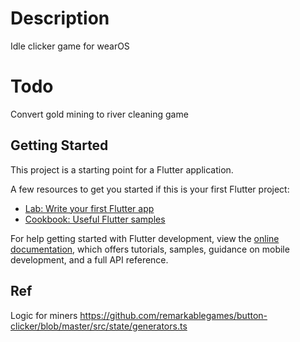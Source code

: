 # Description

Idle clicker game for wearOS

# Todo

Convert gold mining to river cleaning game


## Getting Started

This project is a starting point for a Flutter application.

A few resources to get you started if this is your first Flutter project:

- [Lab: Write your first Flutter app](https://docs.flutter.dev/get-started/codelab)
- [Cookbook: Useful Flutter samples](https://docs.flutter.dev/cookbook)

For help getting started with Flutter development, view the
[online documentation](https://docs.flutter.dev/), which offers tutorials,
samples, guidance on mobile development, and a full API reference.


## Ref

Logic for miners https://github.com/remarkablegames/button-clicker/blob/master/src/state/generators.ts
